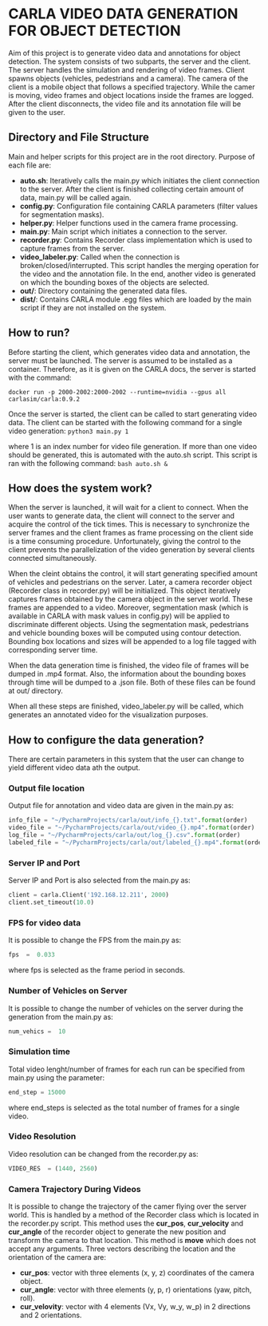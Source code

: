 # CARLA VIDEO DATA GENERATION FOR OBJECT DETECTION

Aim of this project is to generate video data and annotations for object detection. The system consists of two subparts, the server and the client. The server handles the simulation and rendering of video frames. Client spawns objects (vehicles, pedestrians and a camera). The camera of the client is a mobile object that follows a specified trajectory. While the camer is moving, video frames and object locations inside the frames are logged. After the client disconnects, the video file and its annotation file will be given to the user.

## Directory and File Structure
Main and helper scripts for this project are in the root directory. Purpose of each file are:
- **auto.sh**: Iteratively calls the main.py which initiates the client connection to the server. After the client is finished collecting certain amount of data, main.py will be called again.
- **config.py**: Configuration file containing CARLA parameters (filter values for segmentation masks).
- **helper.py**: Helper functions used in the camera frame processing.
- **main.py**: Main script which initiates a connection to the server.
- **recorder.py**: Contains Recorder class implementation which is used to capture frames from the server.
- **video_labeler.py**: Called when the connection is broken/closed/interrupted. This script handles the merging operation for the video and the annotation file. In the end, another video is generated on which the bounding boxes of the objects are selected.
- **out/**: Directory containing the generated data files.
- **dist/**: Contains CARLA module .egg files which are loaded by the main script if they are not installed on the system.

## How to run?

Before starting the client, which generates video data and annotation, the server must be launched. The server is assumed to be installed as a container. Therefore, as it is given on the CARLA docs, the server is started with the command:

`docker run -p 2000-2002:2000-2002 --runtime=nvidia --gpus all carlasim/carla:0.9.2`

Once the server is started, the client can be called to start generating video data. The client can be started with the following command for a single video generation: 
`python3 main.py 1`

where 1 is an index number for video file generation. If more than one video should be generated, this is automated with the auto.sh script. This script is ran with the following command:
`bash auto.sh &`

## How does the system work?
When the server is launched, it will wait for a client to connect. When the user wants to generate data, the client will connect to the server and acquire the control of the tick times. This is necessary to synchronize the server frames and the client frames as frame processing on the client side is a time consuming procedure. Unfortunately, giving the control to the client prevents the parallelization of the video generation by several clients connected simultaneously.

When the cleint obtains the control, it will start generating specified amount of vehicles and pedestrians on the server. Later, a camera recorder object (Recorder class in recorder.py) will be initialized. This object iteratively captures frames obtained by the camera object in the server world. These frames are appended to a video. Moreover, segmentation mask (which is available in CARLA with mask values in config.py) will be applied to discriminate different objects. Using the segmentation mask, pedestrians and vehicle bounding boxes will be computed using contour detection. Bounding box locations and sizes will be appended to a log file tagged with corresponding server time.

When the data generation time is finished, the video file of frames will be dumped in .mp4 format. Also, the information about the bounding boxes through time will be dumped to a .json file. Both of these files can be found at out/ directory.

When all these steps are finished, video_labeler.py will be called, which generates an annotated video for the visualization purposes.

## How to configure the data generation?
There are certain parameters in this system that the user can change to yield different video data ath the output.

### Output file location
Output file for annotation and video data are given in the main.py as:
```python
info_file = "~/PycharmProjects/carla/out/info_{}.txt".format(order)
video_file = "~/PycharmProjects/carla/out/video_{}.mp4".format(order)
log_file = "~/PycharmProjects/carla/out/log_{}.csv".format(order)
labeled_file = "~/PycharmProjects/carla/out/labeled_{}.mp4".format(order)
```

### Server IP and Port
Server IP and Port is also selected from the main.py as:
```python
client = carla.Client('192.168.12.211', 2000)
client.set_timeout(10.0)
```

### FPS for video data
It is possible to change the FPS from the main.py as:
```python
fps  =  0.033
```
where fps is selected as the frame period in seconds.

### Number of Vehicles on Server
It is possible to change the number of vehicles on the server during the generation from the main.py as:
```python
num_vehics =  10
```
### Simulation time
Total video lenght/number of frames for each run can be specified from main.py using the parameter:
```python
end_step = 15000
```
where end_steps is selected as the total number of frames for a single video.

### Video Resolution
Video resolution can be changed from the recorder.py as:
```python
VIDEO_RES  = (1440, 2560)
```

### Camera Trajectory During Videos
It is possible to change the trajectory of the camer flying over the server world. This is handled by a method of the Recorder class which is located in the recorder.py script. This method uses the **cur_pos**, **cur_velocity** and **cur_angle** of the recorder object to generate the new position and transform the camera to that location. This method is **move** which does not accept any arguments. Three vectors describing the location and the orientation of the camera are:
- **cur_pos**: vector with three elements (x, y, z) coordinates of the camera object.
- **cur_angle**: vector with three elements (y, p, r) orientations (yaw, pitch, roll). 
- **cur_velovity**: vector with 4 elements (Vx, Vy, w_y, w_p) in 2 directions and 2 orientations.
